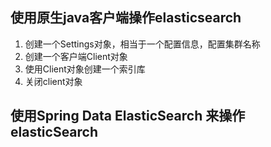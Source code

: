 ## 使用原生java客户端操作elasticsearch

1. 创建一个Settings对象，相当于一个配置信息，配置集群名称
2. 创建一个客户端Client对象
3. 使用Client对象创建一个索引库
4. 关闭client对象







## 使用Spring Data ElasticSearch 来操作elasticSearch




